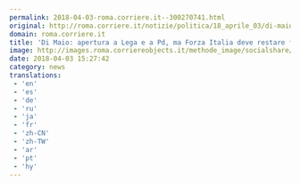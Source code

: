 ```yaml
---
permalink: 2018-04-03-roma.corriere.it--300270741.html
original: http://roma.corriere.it/notizie/politica/18_aprile_03/di-maio-apertura-lega-pd-ma-forza-italia-deve-restare-fuori-53956fb0-374e-11e8-b6e2-a808a444e7a2.shtml
domain: roma.corriere.it
title: 'Di Maio: apertura a Lega e a Pd, ma Forza Italia deve restare fuori'
image: http://images.roma.corriereobjects.it/methode_image/socialshare/961c4736-374f-11e8-b6e2-a808a444e7a2.jpg
date: 2018-04-03 15:27:42
category: news
translations: 
 - 'en'
 - 'es'
 - 'de'
 - 'ru'
 - 'ja'
 - 'fr'
 - 'zh-CN'
 - 'zh-TW'
 - 'ar'
 - 'pt'
 - 'hy'
---
```


